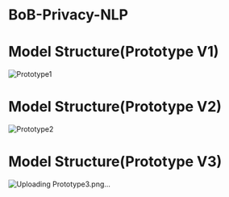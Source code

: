 # BoB-Privacy-NLP


# Model Structure(Prototype V1)
![Prototype1](https://github.com/S-SIRIUS/BoB-NLP/assets/109223193/3a03c0d1-b7a4-4ce9-8b9f-984392477246)

# Model Structure(Prototype V2)
![Prototype2](https://github.com/S-SIRIUS/BoB-NLP/assets/109223193/96cfca2d-5291-4f49-abb9-81e1407e0a36)

# Model Structure(Prototype V3)
![Uploading Prototype3.png…]()


